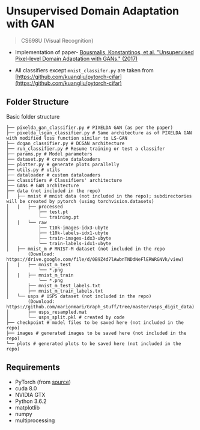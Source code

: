 # Unsupervised Domain Adaptation with GAN #
> CS698U (Visual Recognition)

* Implementation of paper- [Bousmalis, Konstantinos, et al. "Unsupervised Pixel-level Domain Adaptation with GANs." (2017)](https://arxiv.org/abs/1612.05424)

* All classifiers except `mnist_classifer.py` are taken from [https://github.com/kuangliu/pytorch-cifar](https://github.com/kuangliu/pytorch-cifar)

## Folder Structure
Basic folder structure
```
├── pixelda_gan_classifier.py # PIXELDA GAN (as per the paper)
├── pixelda_lsgan_classifier.py # Same architecture as of PIXELDA GAN with modified loss function similar to LS-GAN
├── dcgan_classifier.py # DCGAN architecture
├── run_classifier.py # Resume training or test a classifer
├── params.py # Model parameters
├── dataset.py # create dataloaders
├── plotter.py # generate plots parallelly
├── utils.py # utils
├── dataloader # custom dataloaders
├── classifiers # Classifiers' architecture
├── GANs # GAN architecture
├── data (not included in the repo)
│   ├── mnist # mnist data (not included in the repo); subdirectories will be created by pytorch (using torchvision.datasets)
│   |   ├── processed
│           ├── test.pt
│           └── training.pt
│   |   └── raw
│           ├── t10k-images-idx3-ubyte
│           ├── t10k-labels-idx1-ubyte
│           ├── train-images-idx3-ubyte
│           └── train-labels-idx1-ubyte
│   ├── mnist_m # MNIST-M dataset (not included in the repo
        (Download: https://drive.google.com/file/d/0B9Z4d7lAwbnTNDdNeFlERWRGNVk/view)
│   |   ├── mnist_m_test
│           └── *.png
│   |   ├── mnist_m_train
│           └── *.png
│       ├── mnist_m_test_labels.txt
│       ├── mnist_m_train_labels.txt
│   └── usps # USPS dataset (not included in the repo)
        (Download: https://github.com/marionmari/Graph_stuff/tree/master/usps_digit_data)
│       ├── usps_resampled.mat
│       └── usps_split.pkl # created by code
├── checkpoint # model files to be saved here (not included in the repo)
├── images # generated images to be saved here (not included in the repo)
└── plots # generated plots to be saved here (not included in the repo)
```

## Requirements
* PyTorch (from [source](https://github.com/pytorch/pytorch#from-source))
* cuda 8.0
* NVIDIA GTX
* Python 3.6.2
* matplotlib
* numpy
* multiprocessing
